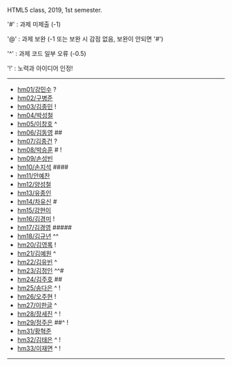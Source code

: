 HTML5 class, 2019, 1st semester.

'#' : 과제 미제출 (-1)

'@' : 과제 보완 (-1 또는 보완 시 감점 없음, 보완이 안되면 '#')

'^' : 과제 코드 일부 오류 (-0.5)

'!' : 노력과 아이디어 인정!

***
- [hm01/강민수](https://github.com/kangminsooKMS/hm01) ?
- [hm02/구병준](https://github.com/GubyeongJun/hm02)
- [hm03/김종민](https://github.com/ghs1472/hm03) !
- [hm04/박성철](https://github.com/parkseongcheol/hm04)
- [hm05/이창호](https://github.com/lchho96/hm05) ^
- [hm06/김동영](https://github.com/badaral/hm06) ##
- [hm07/김종건](https://github.com/kjg9704/hm07) ?
- [hm08/박승훈](https://github.com/wirrinomp12/hm08) # !
- [hm09/손성빈](https://github.com/ijseongbin/hm09) 
- [hm10/손지석](https://github.com/SonJiSeok8904/hm10) ####
- [hm11/안예찬](https://github.com/dksdpcks1/hm11) 
- [hm12/양성철](https://github.com/YANGSUNGCHUL/hm12) 
- [hm13/유종인](https://github.com/yujongin/hm13) 
- [hm14/차유신](https://github.com/Usin96/hm14) #
- [hm15/강현이](https://github.com/Hyeonyi9081/hm15) 
- [hm16/김경미](https://github.com/kyungmi0120/hm16) !
- [hm17/김경영](https://github.com/IjuHM17/hm17) #####
- [hm18/김규년](https://github.com/kgn4746/hm18) ^^
- [hm20/김영록](https://github.com/septempeccatis/hm20) !
- [hm21/김예원](https://github.com/yewon1621/hm21) ^ 
- [hm22/김유빈](https://github.com/kybb0709/hm22) ^
- [hm23/김정인](https://github.com/ruby723/hm23) ^^#
- [hm24/김주호](https://github.com/juhokim121/hm24) ##
- [hm25/송다은](https://github.com/daeun99/hm25) ^ !
- [hm26/오주현](https://github.com/wngus0317/hm26) !
- [hm27/이한글](https://github.com/hangle9449/hm27) ^ 
- [hm28/장세진](https://github.com/sejin573/hm28) ^ !
- [hm29/정주은](https://github.com/jueun111/hm29) ##^ !
- [hm31/황혁준](https://github.com/FL08/HM31) 
- [hm32/김태은](https://github.com/appekm/hm32) ^ !
- [hm33/이재면](https://github.com/JaeMyeon/hm33) ^ !
***

